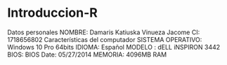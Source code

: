 # Introduccion-R
Datos personales
NOMBRE: Damaris Katiuska Vinueza Jacome CI: 1718656802 
Características del computador
SISTEMA OPERATIVO: Windows 10 Pro 64bits IDIOMA: Español MODELO : dELL iNSPIRON 3442 BIOS: BIOS Date: 05/27/2014 MEMORIA: 4096MB RAM

